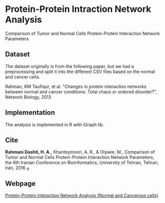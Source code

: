 # Protein-Protein Intraction Network Analysis
Comparison of Tumor and Normal Cells Protein-Protein Interaction Network Parameters

## Dataset
The dataset originally is from the following paper, but we had a preprocessing and split it into the different CSV files based on the normal and cancer cells.

Rahman, KM Taufiqur, et al. "Changes in protein interaction networks between normal and cancer conditions: Total chaos or ordered disorder?", Network Biology, 2013

## Implementation
The analysis is implemented in R with iGraph lib.

## Cite
**Rahmani Dashti, H. A.**, Khanteymoori, A. R., & Olyaee, M., Comparison of Tumor and Normal Cells Protein-Protein Interaction Network Parameters, the 6th Iranian Conference on Bioinformatics, University of Tehran, Tehran, Iran, 2016 [+](https://www.researchgate.net/publication/312072545_Comparison_of_Tumor_and_Normal_Cells_Protein-Protein_Interaction_Network_Parameters)

## Webpage
[Protein-Protein Interaction Network Analysis (Normal and Cancerous cells)](https://rahmanidashti.github.io/PPINetworkAnalysis/)
